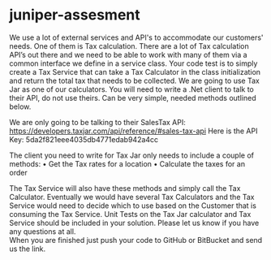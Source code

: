 # juniper-assesment

We use a lot of external services and API's to accommodate our customers' needs.  One of them is Tax calculation.  There are a lot of Tax calculation API’s out there and we need to be able to work with many of them via a common interface we define in a service class.
Your code test is to simply create a Tax Service that can take a Tax Calculator in the class initialization and return the total tax that needs to be collected.
We are going to use Tax Jar as one of our calculators.  You will need to write a .Net client to talk to their API, do not use theirs.  Can be very simple, needed methods outlined below.

We are only going to be talking to their SalesTax API:
https://developers.taxjar.com/api/reference/#sales-tax-api
Here is the API Key:
5da2f821eee4035db4771edab942a4cc

The client you need to write for Tax Jar only needs to include a couple of methods:
•	Get the Tax rates for a location
•	Calculate the taxes for an order

The Tax Service will also have these methods and simply call the Tax Calculator.  Eventually we would have several Tax Calculators and the Tax Service would need to decide which to use based on the Customer that is consuming the Tax Service. 
Unit Tests on the Tax Jar calculator and Tax Service should be included in your solution.
Please let us know if you have any questions at all.  
When you are finished just push your code to GitHub or BitBucket and send us the link.
